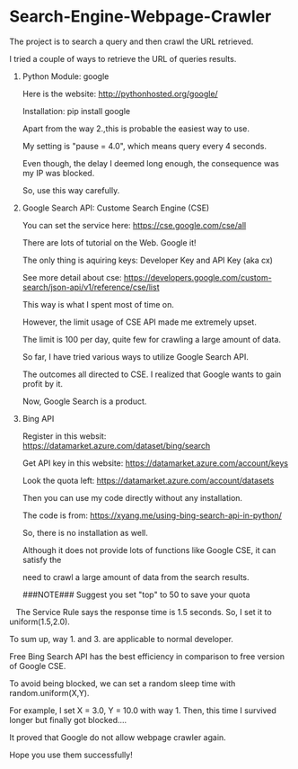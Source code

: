 # Search-Engine-Webpage-Crawler
The project is to search a query and then crawl the URL retrieved.

I tried a couple of ways to retrieve the URL of queries results.

1. Python Module: google

    Here is the website: http://pythonhosted.org/google/
    
    Installation: pip install google
    
    Apart from the way 2.,this is probable the easiest way to use.
    
    My setting is "pause = 4.0", which means query every 4 seconds.
    
    Even though, the delay I deemed long enough, the consequence was my IP was blocked.
    
    So, use this way carefully.
    
2. Google Search API: Custome Search Engine (CSE)

    You can set the service here: https://cse.google.com/cse/all
    
    There are lots of tutorial on the Web. Google it!
    
    The only thing is aquiring keys: Developer Key and API Key (aka cx)
    
    See more detail about cse: https://developers.google.com/custom-search/json-api/v1/reference/cse/list
    
    
    This way is what I spent most of time on.
    
    However, the limit usage of CSE API made me extremely upset.
    
    The limit is 100 per day, quite few for crawling a large amount of data.
    
    So far, I have tried various ways to utilize Google Search API.
    
    The outcomes all directed to CSE. I realized that Google wants to gain profit by it.
    
    Now, Google Search is a product.
    
    
3. Bing API

    Register in this websit: https://datamarket.azure.com/dataset/bing/search
    
    Get API key in this website: https://datamarket.azure.com/account/keys
    
    Look the quota left: https://datamarket.azure.com/account/datasets
    
    
    Then you can use my code directly without any installation.
    
    The code is from: https://xyang.me/using-bing-search-api-in-python/
    
    So, there is no installation as well.
    
    Although it does not provide lots of functions like Google CSE, it can satisfy the 
    
    need to crawl a large amount of data from the search results.
    
    ###NOTE### Suggest you set "top" to 50 to save your quota
    
    The Service Rule says the response time is 1.5 seconds. So, I set it to uniform(1.5,2.0).
    
To sum up, way 1. and 3. are applicable to normal developer.

Free Bing Search API has the best efficiency in comparison to free version of Google CSE.

To avoid being blocked, we can set a random sleep time with random.uniform(X,Y).

For example, I set X = 3.0, Y = 10.0 with way 1. Then, this time I survived longer but finally got blocked....

It proved that Google do not allow webpage crawler again.

Hope you use them successfully!
